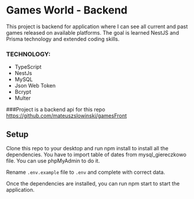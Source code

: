 # Games World - Backend

This project is backend for application where I can see all current and past games released on available platforms.
The goal is learned NestJS and Prisma technology and extended coding skills.

### TECHNOLOGY:
- TypeScript
- NestJs
- MySQL
- Json Web Token
- Bcrypt
- Multer

###Project is a backend api for this repo
    https://github.com/mateuszslowinski/gamesFront

## Setup
Clone this repo to your desktop and run npm install to install all the dependencies. You have to import table of dates from mysql_giereczkowo file. You can use phpMyAdmin to do it.

Rename `.env.example` file to `.env` and complete with correct data.

Once the dependencies are installed, you can run npm start to start the application.
